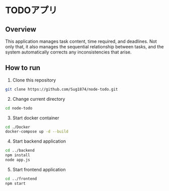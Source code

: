 # TODOアプリ

## Overview
This application manages task content, time required, and deadlines. Not only that, it also manages the sequential relationship between tasks, and the system automatically corrects any inconsistencies that arise.

## How to run
1. Clone this repository
```bash
git clone https://github.com/Sug1874/node-todo.git
```

2. Change current directory
```bash
cd node-todo
```

3. Start docker container
```bash
cd ./Docker
docker-compose up -d --build
```



4. Start backend application
```bash
cd ../backend
npm install
node app.js
```

5. Start frontend application
```bash
cd ../frontend
npm start
```